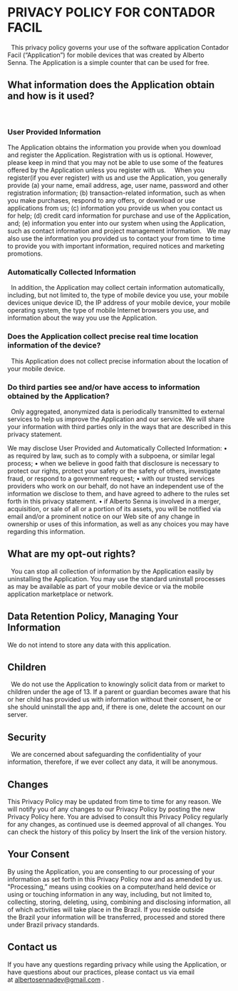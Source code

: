 # PRIVACY POLICY FOR CONTADOR FACIL
 
This privacy policy governs your use of the software application Contador Facil (“Application”) for mobile devices that was created by Alberto Senna. The Application is a simple counter that can be used for free. 
 
## What information does the Application obtain and how is it used?
 
### User Provided Information 
The Application obtains the information you provide when you download and register the Application. Registration with us is optional. However, please keep in mind that you may not be able to use some of the features offered by the Application unless you register with us.
 
 
When you register(if you ever register) with us and use the Application, you generally provide (a) your name, email address, age, user name, password and other registration information; (b) transaction-related information, such as when you make purchases, respond to any offers, or download or use applications from us; (c) information you provide us when you contact us for help; (d) credit card information for purchase and use of the Application, and; (e) information you enter into our system when using the Application, such as contact information and project management information.
 
We may also use the information you provided us to contact your from time to time to provide you with important information, required notices and marketing promotions.


### Automatically Collected Information 
 
In addition, the Application may collect certain information automatically, including, but not limited to, the type of mobile device you use, your mobile devices unique device ID, the IP address of your mobile device, your mobile operating system, the type of mobile Internet browsers you use, and information about the way you use the Application. 
 
 
### Does the Application collect precise real time location information of the device?
 
This Application does not collect precise information about the location of your mobile device. 
 
### Do third parties see and/or have access to information obtained by the Application?
 
Only aggregated, anonymized data is periodically transmitted to external services to help us improve the Application and our service. We will share your information with third parties only in the ways that are described in this privacy statement.

We may disclose User Provided and Automatically Collected Information:
    • as required by law, such as to comply with a subpoena, or similar legal process;
    • when we believe in good faith that disclosure is necessary to protect our rights, protect your safety or the safety of others, investigate fraud, or respond to a government request;
    • with our trusted services providers who work on our behalf, do not have an independent use of the information we disclose to them, and have agreed to adhere to the rules set forth in this privacy statement.
    • if Alberto Senna is involved in a merger, acquisition, or sale of all or a portion of its assets, you will be notified via email and/or a prominent notice on our Web site of any change in ownership or uses of this information, as well as any choices you may have regarding this information.
 
 
## What are my opt-out rights?
 
You can stop all collection of information by the Application easily by uninstalling the Application. You may use the standard uninstall processes as may be available as part of your mobile device or via the mobile application marketplace or network.
 
## Data Retention Policy, Managing Your Information
We do not intend to store any data with this application.


## Children
 
We do not use the Application to knowingly solicit data from or market to children under the age of 13. If a parent or guardian becomes aware that his or her child has provided us with information without their consent, he or she should uninstall the app and, if there is one, delete the account on our server.
 
## Security
 
We are concerned about safeguarding the confidentiality of your information, therefore, if we ever collect any data, it will be anonymous.
 
## Changes
This Privacy Policy may be updated from time to time for any reason. We will notify you of any changes to our Privacy Policy by posting the new Privacy Policy here. You are advised to consult this Privacy Policy regularly for any changes, as continued use is deemed approval of all changes. You can check the history of this policy by Insert the link of the version history.
 
## Your Consent
By using the Application, you are consenting to our processing of your information as set forth in this Privacy Policy now and as amended by us. "Processing,” means using cookies on a computer/hand held device or using or touching information in any way, including, but not limited to, collecting, storing, deleting, using, combining and disclosing information, all of which activities will take place in the Brazil. If you reside outside the Brazil your information will be transferred, processed and stored there under Brazil privacy standards. 
 
## Contact us
If you have any questions regarding privacy while using the Application, or have questions about our practices, please contact us via email at albertosennadev@gmail.com .
